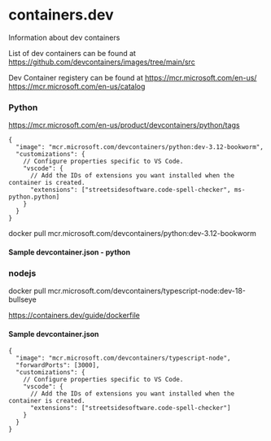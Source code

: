 # containers.dev
Information about dev containers

List of dev containers can be found at
https://github.com/devcontainers/images/tree/main/src

Dev Container registery can be found at
https://mcr.microsoft.com/en-us/
https://mcr.microsoft.com/en-us/catalog

### Python
https://mcr.microsoft.com/en-us/product/devcontainers/python/tags

```
{
  "image": "mcr.microsoft.com/devcontainers/python:dev-3.12-bookworm",
  "customizations": {
    // Configure properties specific to VS Code.
    "vscode": {
      // Add the IDs of extensions you want installed when the container is created.
      "extensions": ["streetsidesoftware.code-spell-checker", ms-python.python]
    }
  }
}
```

docker pull mcr.microsoft.com/devcontainers/python:dev-3.12-bookworm
#### Sample devcontainer.json - python


### nodejs
docker pull mcr.microsoft.com/devcontainers/typescript-node:dev-18-bullseye

https://containers.dev/guide/dockerfile

#### Sample devcontainer.json
```
{
  "image": "mcr.microsoft.com/devcontainers/typescript-node",
  "forwardPorts": [3000],
  "customizations": {
    // Configure properties specific to VS Code.
    "vscode": {
      // Add the IDs of extensions you want installed when the container is created.
      "extensions": ["streetsidesoftware.code-spell-checker"]
    }
  }
}
```
